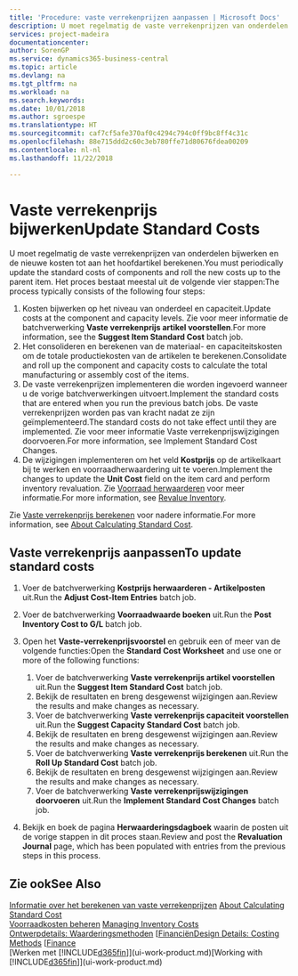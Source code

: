 ```yaml
---
title: 'Procedure: vaste verrekenprijzen aanpassen | Microsoft Docs'
description: U moet regelmatig de vaste verrekenprijzen van onderdelen bijwerken en de nieuwe kosten tot aan het hoofdartikel berekenen.
services: project-madeira
documentationcenter: 
author: SorenGP
ms.service: dynamics365-business-central
ms.topic: article
ms.devlang: na
ms.tgt_pltfrm: na
ms.workload: na
ms.search.keywords: 
ms.date: 10/01/2018
ms.author: sgroespe
ms.translationtype: HT
ms.sourcegitcommit: caf7cf5afe370af0c4294c794c0ff9bc8ff4c31c
ms.openlocfilehash: 88e715ddd2c60c3eb780ffe71d80676fdea00209
ms.contentlocale: nl-nl
ms.lasthandoff: 11/22/2018

---
```

# <a name="update-standard-costs"></a><span data-ttu-id="6db79-103">Vaste verrekenprijs bijwerken</span><span class="sxs-lookup"><span data-stu-id="6db79-103">Update Standard Costs</span></span>
<span data-ttu-id="6db79-104">U moet regelmatig de vaste verrekenprijzen van onderdelen bijwerken en de nieuwe kosten tot aan het hoofdartikel berekenen.</span><span class="sxs-lookup"><span data-stu-id="6db79-104">You must periodically update the standard costs of components and roll the new costs up to the parent item.</span></span> <span data-ttu-id="6db79-105">Het proces bestaat meestal uit de volgende vier stappen:</span><span class="sxs-lookup"><span data-stu-id="6db79-105">The process typically consists of the following four steps:</span></span>  

1.  <span data-ttu-id="6db79-106">Kosten bijwerken op het niveau van onderdeel en capaciteit.</span><span class="sxs-lookup"><span data-stu-id="6db79-106">Update costs at the component and capacity levels.</span></span> <span data-ttu-id="6db79-107">Zie voor meer informatie de batchverwerking **Vaste verrekenprijs artikel voorstellen**.</span><span class="sxs-lookup"><span data-stu-id="6db79-107">For more information, see the **Suggest Item Standard Cost** batch job.</span></span>  
2.  <span data-ttu-id="6db79-108">Het consolideren en berekenen van de materiaal- en capaciteitskosten om de totale productiekosten van de artikelen te berekenen.</span><span class="sxs-lookup"><span data-stu-id="6db79-108">Consolidate and roll up the component and capacity costs to calculate the total manufacturing or assembly cost of the items.</span></span>  
3.  <span data-ttu-id="6db79-109">De vaste verrekenprijzen implementeren die worden ingevoerd wanneer u de vorige batchverwerkingen uitvoert.</span><span class="sxs-lookup"><span data-stu-id="6db79-109">Implement the standard costs that are entered when you run the previous batch jobs.</span></span> <span data-ttu-id="6db79-110">De vaste verrekenprijzen worden pas van kracht nadat ze zijn geïmplementeerd.</span><span class="sxs-lookup"><span data-stu-id="6db79-110">The standard costs do not take effect until they are implemented.</span></span> <span data-ttu-id="6db79-111">Zie voor meer informatie Vaste verrekenprijswijzigingen doorvoeren.</span><span class="sxs-lookup"><span data-stu-id="6db79-111">For more information, see Implement Standard Cost Changes.</span></span>  
4.  <span data-ttu-id="6db79-112">De wijzigingen implementeren om het veld **Kostprijs** op de artikelkaart bij te werken en voorraadherwaardering uit te voeren.</span><span class="sxs-lookup"><span data-stu-id="6db79-112">Implement the changes to update the **Unit Cost** field on the item card and perform inventory revaluation.</span></span> <span data-ttu-id="6db79-113">Zie [Voorraad herwaarderen](inventory-how-revalue-inventory.md) voor meer informatie.</span><span class="sxs-lookup"><span data-stu-id="6db79-113">For more information, see [Revalue Inventory](inventory-how-revalue-inventory.md).</span></span>  

<span data-ttu-id="6db79-114">Zie [Vaste verrekenprijs berekenen](finance-about-calculating-standard-cost.md) voor nadere informatie.</span><span class="sxs-lookup"><span data-stu-id="6db79-114">For more information, see [About Calculating Standard Cost](finance-about-calculating-standard-cost.md).</span></span>  
## <a name="to-update-standard-costs"></a><span data-ttu-id="6db79-115">Vaste verrekenprijs aanpassen</span><span class="sxs-lookup"><span data-stu-id="6db79-115">To update standard costs</span></span>  
1.  <span data-ttu-id="6db79-116">Voer de batchverwerking **Kostprijs herwaarderen - Artikelposten** uit.</span><span class="sxs-lookup"><span data-stu-id="6db79-116">Run the **Adjust Cost-Item Entries** batch job.</span></span>  
2.  <span data-ttu-id="6db79-117">Voer de batchverwerking **Voorraadwaarde boeken** uit.</span><span class="sxs-lookup"><span data-stu-id="6db79-117">Run the **Post Inventory Cost to G/L** batch job.</span></span>  
3.  <span data-ttu-id="6db79-118">Open het **Vaste-verrekenprijsvoorstel** en gebruik een of meer van de volgende functies:</span><span class="sxs-lookup"><span data-stu-id="6db79-118">Open the **Standard Cost Worksheet** and use one or more of the following functions:</span></span>  

    1.  <span data-ttu-id="6db79-119">Voer de batchverwerking **Vaste verrekenprijs artikel voorstellen** uit.</span><span class="sxs-lookup"><span data-stu-id="6db79-119">Run the **Suggest Item Standard Cost** batch job.</span></span>  
    2.  <span data-ttu-id="6db79-120">Bekijk de resultaten en breng desgewenst wijzigingen aan.</span><span class="sxs-lookup"><span data-stu-id="6db79-120">Review the results and make changes as necessary.</span></span>  
    3.  <span data-ttu-id="6db79-121">Voer de batchverwerking **Vaste verrekenprijs capaciteit voorstellen** uit.</span><span class="sxs-lookup"><span data-stu-id="6db79-121">Run the **Suggest Capacity Standard Cost** batch job.</span></span>  
    4.  <span data-ttu-id="6db79-122">Bekijk de resultaten en breng desgewenst wijzigingen aan.</span><span class="sxs-lookup"><span data-stu-id="6db79-122">Review the results and make changes as necessary.</span></span>
    5. <span data-ttu-id="6db79-123">Voer de batchverwerking **Vaste verrekenprijs berekenen** uit.</span><span class="sxs-lookup"><span data-stu-id="6db79-123">Run the **Roll Up Standard Cost** batch job.</span></span>
    6.  <span data-ttu-id="6db79-124">Bekijk de resultaten en breng desgewenst wijzigingen aan.</span><span class="sxs-lookup"><span data-stu-id="6db79-124">Review the results and make changes as necessary.</span></span>
    7.  <span data-ttu-id="6db79-125">Voer de batchverwerking **Vaste verrekenprijswijzigingen doorvoeren** uit.</span><span class="sxs-lookup"><span data-stu-id="6db79-125">Run the **Implement Standard Cost Changes** batch job.</span></span>  
4.  <span data-ttu-id="6db79-126">Bekijk en boek de pagina **Herwaarderingsdagboek** waarin de posten uit de vorige stappen in dit proces staan.</span><span class="sxs-lookup"><span data-stu-id="6db79-126">Review and post the **Revaluation Journal** page, which has been populated with entries from the previous steps in this process.</span></span>  

## <a name="see-also"></a><span data-ttu-id="6db79-127">Zie ook</span><span class="sxs-lookup"><span data-stu-id="6db79-127">See Also</span></span>  
 <span data-ttu-id="6db79-128">[Informatie over het berekenen van vaste verrekenprijzen](finance-about-calculating-standard-cost.md) </span><span class="sxs-lookup"><span data-stu-id="6db79-128">[About Calculating Standard Cost](finance-about-calculating-standard-cost.md) </span></span>  
 <span data-ttu-id="6db79-129">[Voorraadkosten beheren](finance-manage-inventory-costs.md) </span><span class="sxs-lookup"><span data-stu-id="6db79-129">[Managing Inventory Costs](finance-manage-inventory-costs.md) </span></span>  
 <span data-ttu-id="6db79-130">[Ontwerpdetails: Waarderingsmethoden](design-details-costing-methods.md) [[Financiën](finance.md)</span><span class="sxs-lookup"><span data-stu-id="6db79-130">[Design Details: Costing Methods](design-details-costing-methods.md) [[Finance](finance.md)</span></span>  
 <span data-ttu-id="6db79-131">[Werken met [!INCLUDE[d365fin](includes/d365fin_md.md)]](ui-work-product.md)</span><span class="sxs-lookup"><span data-stu-id="6db79-131">[Working with [!INCLUDE[d365fin](includes/d365fin_md.md)]](ui-work-product.md)</span></span>  

